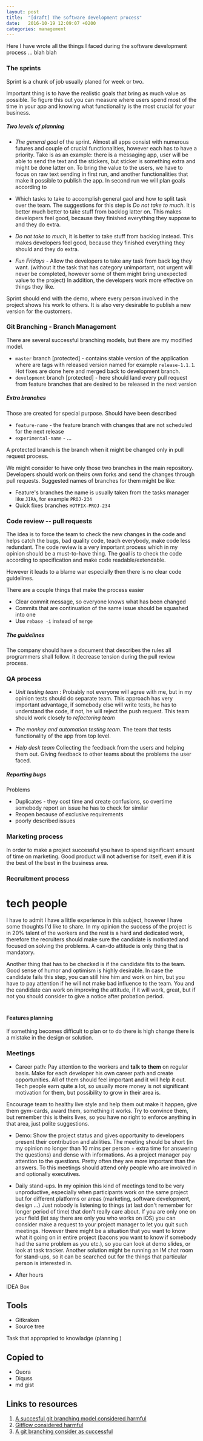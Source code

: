```yaml
---
layout: post
title:  "[draft] The software development process"
date:   2016-10-19 12:09:07 +0200
categories: management
---
```


Here I have wrote all the things I faced during the software development process ... blah blah

### The sprints

Sprint is a chunk of job usually planed for week or two.

Important thing is to have the realistic goals that bring as much value as possible. To figure this out you can measure where users spend most of the time in your app and knowing what functionality is the most crucial for your business.

##### Two levels of planning

* *The general goal* of the sprint. Almost all apps consist with numerous futures and couple of crucial functionalities, however each has to have a priority. Take is as an example: there is a messaging app, user will be able to send the text and the stickers, but sticker is something extra and might be done latter on. To bring the value to the users, we have to focus on raw text sending in first run, and another functionalities that make it possible to publish the app. In second run we will plan goals according to
* Which tasks to take to accomplish general gaol and how to split task over the team. The suggestions for this step is *Do not take to much*. It is better much better to take stuff from backlog latter on. This makes developers feel good, because they finished everything they suppose to and they do extra.

* *Do not take to much*, it is better to take stuff from backlog instead. This makes developers feel good, because they finished everything they should and they do extra.
* *Fun Fridays* - Allow the developers to take any task from back log they want. (without it the task that has category unimportant, not urgent will never be completed, however some of them might bring unexpected value to the project) In addition, the developers work more effective on things they like.

Sprint should end with the demo, where every person involved in the project shows his work to others. It is also very desirable to publish a new version for the customers.

### Git Branching - Branch Management
There are several successful branching models, but there are my modified model.

* `master` branch [protected] - contains stable version of the application where are tags with released version named for example `release-1.1.1`. Hot fixes are done here and merged back to development branch.
* `development` branch [protected] - here should land every pull request from feature branches that are desired to be released in the next version

##### Extra branches
Those are created for special purpose. Should have been described
* `feature-name` - the feature branch with changes that are not scheduled for the next release
* `experimental-name` - ...

A protected branch is the branch when it might be changed only in pull request process.

We might consider to have only those two branches in the main repository. Developers should work on theirs own forks and send the changes through pull requests. Suggested names of branches for them might be like:

* Feature's branches the name is usually taken from the tasks manager like `JIRA`, for example `PROJ-234`
* Quick fixes branches `HOTFIX-PROJ-234`

### Code review -- pull requests

The idea is to force the team to check the new changes in the code and helps catch the bugs, bad quality code, teach everybody, make code less redundant.
The code review is a very important process which in my opinion should be a must-to-have thing.
The goal is to check the code according to specification and make code readable/extendable.

However it leads to a blame war especially then there is no clear code guidelines.

There are a couple things that make the process easier
* Clear commit message, so everyone knows what has been changed
* Commits that are continuation of the same issue should be squashed into one
* Use `rebase -i` instead of `merge`

##### The guidelines
The company should have a document that describes the rules all programmers shall follow. it decrease tension during the pull review process.

### QA process

* *Unit testing team* : Probably not everyone will agree with me, but in my opinion tests should do separate team. This approach has very important advantage, if somebody else will write tests, he has to understand the code, if not, he will reject the push request. This team should work closely to *refactoring team*

* *The monkey and automation testing team*. The team that tests functionality of the app from top level.

* *Help desk team* Collecting the feedback from the users and helping them out. Giving feedback to other teams about the problems the user faced.

##### Reporting bugs
Problems
* Duplicates - they cost time and create confusions, so overtime somebody report an issue he has to check for similar
* Reopen because of exclusive requirements
* poorly described issues

### Marketing process

In order to make a project successful you have to spend significant amount of time on marketing. Good product will not advertise for itself, even if it is the best of the best in the business area.

### Recruitment process

# tech people

I have to admit I have a little experience in this subject, however I have some thoughts I'd like to share. In my opinion the success of the project is in 20% talent of the workers and the rest is a hard and dedicated work, therefore the recruiters should make sure the candidate is motivated and focused on solving the problems. A can-do attitude is only thing that is mandatory.

Another thing that has to be checked is if the candidate fits to the team. Good sense of humor and optimism is highly desirable. In case the candidate fails this step, you can still hire him and work on him, but you have to pay attention if he will not make bad influence to the team. You and the candidate can work on improving the attitude, if it will work, great, but if not you should consider to give a notice after probation period.

#

#### Features planning

If something becomes difficult to plan or to do there is high change there is a mistake in the design or solution. 

### Meetings

* Career path: Pay attention to the workers and **talk to them** on regular basis. Make for each developer his own career path and create opportunities. All of them should feel important and it will help it out. Tech people earn quite a lot, so usually more money is not significant motivation for them, but possibility to grow in their area is.

Encourage team to healthy live style and help them out make it happen, give them gym-cards, award them, something it works. Try to convince them, but remember this is theirs lives, so you have no right to enforce anything in that area, just polite suggestions.

* Demo: Show the project status and gives opportunity to developers present their contribution and abilities. The meeting should be short (in my opinion no longer than 10 mins per person + extra time for answering the questions) and dense with informations. As a project manager pay attention to the questions. Pretty often they are more important than the answers. To this meetings should attend only people who are involved in and optionally executives.

* Daily stand-ups. In my opinion this kind of meetings tend to be very unproductive, especially when participants work on the same project but for different platforms or areas (marketing, software development, design ...) Just nobody is listening to things (at last don't remember for longer period of time) that don't really care about. If you are only one on your field (let say there are only you who works on iOS) you can consider make a request to your project manager to let you quit such meetings. However there might be a situation that you want to know what it going on in entire project (bacons you want to know if somebody had the same problem as you etc.), so you can look at demo slides, or look at task tracker. Another solution might be running an IM chat room for stand-ups, so it can be searched out for the things that particular person is interested in.

* After hours

IDEA Box

## Tools
* Gitkraken
* Source tree


Task that appropried to knowladge (planning )

## Copied to
* Quora
* Diquss
* md gist

## Links to resources
1. [A succesful git branching model considered harmful](https://barro.github.io/2016/02/a-succesful-git-branching-model-considered-harmful/)
1. [Gitflow considered harmful](http://endoflineblog.com/gitflow-considered-harmful)
1. [A git branching consider as cuccessful](http://nvie.com/posts/a-successful-git-branching-model/)

